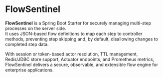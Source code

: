 # FlowSentinel

**FlowSentinel** is a Spring Boot Starter for securely managing multi-step processes on the server side.  
It uses JSON-based flow definitions to map each step to controller methods, preventing step skipping and, by default, disallowing changes to completed step data.

With session or token-based actor resolution, TTL management, Redis/JDBC store support, Actuator endpoints, and Prometheus metrics, FlowSentinel delivers a secure, observable, and extensible flow engine for enterprise applications.
